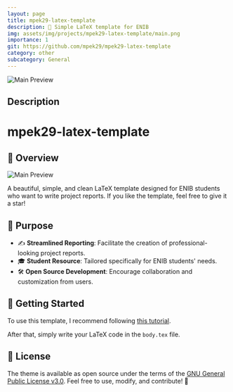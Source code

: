 ```yaml
---
layout: page
title: mpek29-latex-template
description: 📄 Simple LaTeX template for ENIB
img: assets/img/projects/mpek29-latex-template/main.png
importance: 1
git: https://github.com/mpek29/mpek29-latex-template
category: other
subcategory: General
---
```


![Main Preview](assets/img/main.png)



## Description

# mpek29-latex-template

## 🚀 Overview
![Main Preview](assets/img/main.png)

A beautiful, simple, and clean LaTeX template designed for ENIB students who want to write project reports. If you like the template, feel free to give it a star!

## 🎯 Purpose
- ✍️ **Streamlined Reporting**: Facilitate the creation of professional-looking project reports.
- 🎓 **Student Resource**: Tailored specifically for ENIB students' needs.
- 🛠️ **Open Source Development**: Encourage collaboration and customization from users.

## 📝 Getting Started
To use this template, I recommend following [this tutorial](https://mpek29.github.io/learning/technical/use_template_sharelatex/). 

After that, simply write your LaTeX code in the `body.tex` file.

## 🌟 License
The theme is available as open source under the terms of the [GNU General Public License v3.0](https://github.com/mpek29/mpek29-latex-template/blob/master/LICENSE). Feel free to use, modify, and contribute! 🚀

